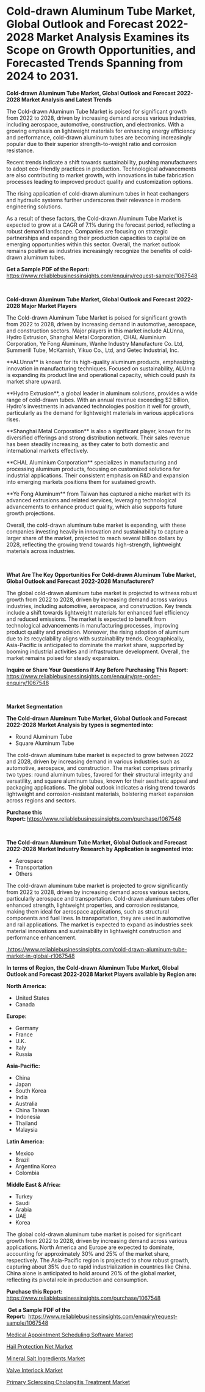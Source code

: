 <p><h1>Cold-drawn Aluminum Tube Market, Global Outlook and Forecast 2022-2028 Market Analysis Examines its Scope on Growth Opportunities, and Forecasted Trends Spanning from 2024 to 2031.</h1></p><p><strong>Cold-drawn Aluminum Tube Market, Global Outlook and Forecast 2022-2028 Market Analysis and Latest Trends</strong></p>
<p><p>The Cold-drawn Aluminum Tube Market is poised for significant growth from 2022 to 2028, driven by increasing demand across various industries, including aerospace, automotive, construction, and electronics. With a growing emphasis on lightweight materials for enhancing energy efficiency and performance, cold-drawn aluminum tubes are becoming increasingly popular due to their superior strength-to-weight ratio and corrosion resistance. </p><p>Recent trends indicate a shift towards sustainability, pushing manufacturers to adopt eco-friendly practices in production. Technological advancements are also contributing to market growth, with innovations in tube fabrication processes leading to improved product quality and customization options. </p><p>The rising application of cold-drawn aluminum tubes in heat exchangers and hydraulic systems further underscores their relevance in modern engineering solutions. </p><p>As a result of these factors, the Cold-drawn Aluminum Tube Market is expected to grow at a CAGR of 7.1% during the forecast period, reflecting a robust demand landscape. Companies are focusing on strategic partnerships and expanding their production capacities to capitalize on emerging opportunities within this sector. Overall, the market outlook remains positive as industries increasingly recognize the benefits of cold-drawn aluminum tubes.</p></p>
<p><strong>Get a Sample PDF of the Report:&nbsp;</strong> <a href="https://www.reliablebusinessinsights.com/enquiry/request-sample/1067548?utm_campaign=1138&utm_medium=2&utm_source=Github&utm_content=ia&utm_term=04122024&utm_id=cold-drawn-aluminum-tube-market-global-outlook-and-forecast-2022-2028">https://www.reliablebusinessinsights.com/enquiry/request-sample/1067548</a></p>
<p>&nbsp;</p>
<p><strong>Cold-drawn Aluminum Tube Market, Global Outlook and Forecast 2022-2028 Major Market Players</strong></p>
<p><p>The Cold-drawn Aluminum Tube Market is poised for significant growth from 2022 to 2028, driven by increasing demand in automotive, aerospace, and construction sectors. Major players in this market include ALUnna, Hydro Extrusion, Shanghai Metal Corporation, CHAL Aluminium Corporation, Ye Fong Aluminum, Wanhe Industry Manufacture Co. Ltd, Summerill Tube, McKamish, Yikuo Co., Ltd, and Getec Industrial, Inc.</p><p>**ALUnna** is known for its high-quality aluminum products, emphasizing innovation in manufacturing techniques. Focused on sustainability, ALUnna is expanding its product line and operational capacity, which could push its market share upward.</p><p>**Hydro Extrusion**, a global leader in aluminum solutions, provides a wide range of cold-drawn tubes. With an annual revenue exceeding $2 billion, Hydro's investments in advanced technologies position it well for growth, particularly as the demand for lightweight materials in various applications rises.</p><p>**Shanghai Metal Corporation** is also a significant player, known for its diversified offerings and strong distribution network. Their sales revenue has been steadily increasing, as they cater to both domestic and international markets effectively.</p><p>**CHAL Aluminium Corporation** specializes in manufacturing and processing aluminum products, focusing on customized solutions for industrial applications. Their consistent emphasis on R&D and expansion into emerging markets positions them for sustained growth.</p><p>**Ye Fong Aluminum** from Taiwan has captured a niche market with its advanced extrusions and related services, leveraging technological advancements to enhance product quality, which also supports future growth projections.</p><p>Overall, the cold-drawn aluminum tube market is expanding, with these companies investing heavily in innovation and sustainability to capture a larger share of the market, projected to reach several billion dollars by 2028, reflecting the growing trend towards high-strength, lightweight materials across industries.</p></p>
<p>&nbsp;</p>
<p><strong>What Are The Key Opportunities For Cold-drawn Aluminum Tube Market, Global Outlook and Forecast 2022-2028 Manufacturers?</strong></p>
<p><p>The global cold-drawn aluminum tube market is projected to witness robust growth from 2022 to 2028, driven by increasing demand across various industries, including automotive, aerospace, and construction. Key trends include a shift towards lightweight materials for enhanced fuel efficiency and reduced emissions. The market is expected to benefit from technological advancements in manufacturing processes, improving product quality and precision. Moreover, the rising adoption of aluminum due to its recyclability aligns with sustainability trends. Geographically, Asia-Pacific is anticipated to dominate the market share, supported by booming industrial activities and infrastructure development. Overall, the market remains poised for steady expansion.</p></p>
<p><strong>Inquire or Share Your Questions If Any Before Purchasing This Report:</strong> <a href="https://www.reliablebusinessinsights.com/enquiry/pre-order-enquiry/1067548?utm_campaign=1138&utm_medium=2&utm_source=Github&utm_content=ia&utm_term=04122024&utm_id=cold-drawn-aluminum-tube-market-global-outlook-and-forecast-2022-2028">https://www.reliablebusinessinsights.com/enquiry/pre-order-enquiry/1067548</a></p>
<p>&nbsp;</p>
<p><strong>Market Segmentation</strong></p>
<p><strong>The Cold-drawn Aluminum Tube Market, Global Outlook and Forecast 2022-2028 Market Analysis by types is segmented into:</strong></p>
<p><ul><li>Round Aluminum Tube</li><li>Square Aluminum Tube</li></ul></p>
<p><p>The cold-drawn aluminum tube market is expected to grow between 2022 and 2028, driven by increasing demand in various industries such as automotive, aerospace, and construction. The market comprises primarily two types: round aluminum tubes, favored for their structural integrity and versatility, and square aluminum tubes, known for their aesthetic appeal and packaging applications. The global outlook indicates a rising trend towards lightweight and corrosion-resistant materials, bolstering market expansion across regions and sectors.</p></p>
<p><strong>Purchase this Report:&nbsp;</strong><a href="https://www.reliablebusinessinsights.com/purchase/1067548?utm_campaign=1138&utm_medium=2&utm_source=Github&utm_content=ia&utm_term=04122024&utm_id=cold-drawn-aluminum-tube-market-global-outlook-and-forecast-2022-2028">https://www.reliablebusinessinsights.com/purchase/1067548</a></p>
<p>&nbsp;</p>
<p><strong>The Cold-drawn Aluminum Tube Market, Global Outlook and Forecast 2022-2028 Market Industry Research by Application is segmented into:</strong></p>
<p><ul><li>Aerospace</li><li>Transportation</li><li>Others</li></ul></p>
<p><p>The cold-drawn aluminum tube market is projected to grow significantly from 2022 to 2028, driven by increasing demand across various sectors, particularly aerospace and transportation. Cold-drawn aluminum tubes offer enhanced strength, lightweight properties, and corrosion resistance, making them ideal for aerospace applications, such as structural components and fuel lines. In transportation, they are used in automotive and rail applications. The market is expected to expand as industries seek material innovations and sustainability in lightweight construction and performance enhancement.</p></p>
<p><a href="https://www.reliablebusinessinsights.com/cold-drawn-aluminum-tube-market-in-global-r1067548?utm_campaign=1138&utm_medium=2&utm_source=Github&utm_content=ia&utm_term=04122024&utm_id=cold-drawn-aluminum-tube-market-global-outlook-and-forecast-2022-2028">&nbsp;https://www.reliablebusinessinsights.com/cold-drawn-aluminum-tube-market-in-global-r1067548</a></p>
<p><strong>In terms of Region, the Cold-drawn Aluminum Tube Market, Global Outlook and Forecast 2022-2028 Market Players available by Region are:</strong></p>
<p>
    <p> <strong> North America: </strong>
        <ul>
            <li>United States</li>
            <li>Canada</li>
        </ul>
        </p> 
    <p> <strong> Europe: </strong>
        <ul>
            <li>Germany</li>
            <li>France</li>
            <li>U.K.</li>
            <li>Italy</li>
            <li>Russia</li>
        </ul>
        </p> 
    <p> <strong> Asia-Pacific: </strong>
        <ul>
            <li>China</li>
            <li>Japan</li>
            <li>South Korea</li>
            <li>India</li>
            <li>Australia</li>
            <li>China Taiwan</li>
            <li>Indonesia</li>
            <li>Thailand</li>
            <li>Malaysia</li>
        </ul>
        </p> 
    <p> <strong> Latin America: </strong>
        <ul>
            <li>Mexico</li>
            <li>Brazil</li>
            <li>Argentina Korea</li>
            <li>Colombia</li>
        </ul>
        </p> 
    <p> <strong> Middle East & Africa: </strong>
        <ul>
            <li>Turkey</li>
            <li>Saudi</li>
            <li>Arabia</li>
            <li>UAE</li>
            <li>Korea</li>
        </ul>
    </p>
    </p>
<p><p>The global cold-drawn aluminum tube market is poised for significant growth from 2022 to 2028, driven by increasing demand across various applications. North America and Europe are expected to dominate, accounting for approximately 30% and 25% of the market share, respectively. The Asia-Pacific region is projected to show robust growth, capturing about 35% due to rapid industrialization in countries like China. China alone is anticipated to hold around 20% of the global market, reflecting its pivotal role in production and consumption.</p></p>
<p><strong>Purchase this Report: </strong><a href="https://www.reliablebusinessinsights.com/purchase/1067548?utm_campaign=1138&utm_medium=2&utm_source=Github&utm_content=ia&utm_term=04122024&utm_id=cold-drawn-aluminum-tube-market-global-outlook-and-forecast-2022-2028">https://www.reliablebusinessinsights.com/purchase/1067548</a></p>
<p>&nbsp;<strong>Get a Sample PDF of the Report:&nbsp;&nbsp;</strong><a href="https://www.reliablebusinessinsights.com/enquiry/request-sample/1067548?utm_campaign=1138&utm_medium=2&utm_source=Github&utm_content=ia&utm_term=04122024&utm_id=cold-drawn-aluminum-tube-market-global-outlook-and-forecast-2022-2028">https://www.reliablebusinessinsights.com/enquiry/request-sample/1067548</a></p>
<p><strong></strong></p>
<p><p><a href="https://www.linkedin.com/pulse/in-depth-medical-appointment-scheduling-software-market-fyvec?utm_campaign=1138&utm_medium=2&utm_source=Github&utm_content=ia&utm_term=04122024&utm_id=cold-drawn-aluminum-tube-market-global-outlook-and-forecast-2022-2028">Medical Appointment Scheduling Software Market</a></p><p><a href="https://issuu.com/reportprime-2/docs/hail-protection-net-market-size-2030.pptx?utm_campaign=1138&utm_medium=2&utm_source=Github&utm_content=ia&utm_term=04122024&utm_id=cold-drawn-aluminum-tube-market-global-outlook-and-forecast-2022-2028">Hail Protection Net Market</a></p><p><a href="https://www.linkedin.com/pulse/mineral-salt-ingredients-market-analysis-historical-data-future-ldg6f?utm_campaign=1138&utm_medium=2&utm_source=Github&utm_content=ia&utm_term=04122024&utm_id=cold-drawn-aluminum-tube-market-global-outlook-and-forecast-2022-2028">Mineral Salt Ingredients Market</a></p><p><a href="https://issuu.com/reportprime-2/docs/valve-interlock-market-size-2030.pptx?utm_campaign=1138&utm_medium=2&utm_source=Github&utm_content=ia&utm_term=04122024&utm_id=cold-drawn-aluminum-tube-market-global-outlook-and-forecast-2022-2028">Valve Interlock Market</a></p><p><a href="https://www.linkedin.com/pulse/projected-109-cagr-primary-sclerosing-cholangitis-treatment-stqkc?utm_campaign=1138&utm_medium=2&utm_source=Github&utm_content=ia&utm_term=04122024&utm_id=cold-drawn-aluminum-tube-market-global-outlook-and-forecast-2022-2028">Primary Sclerosing Cholangitis Treatment Market</a></p></p>